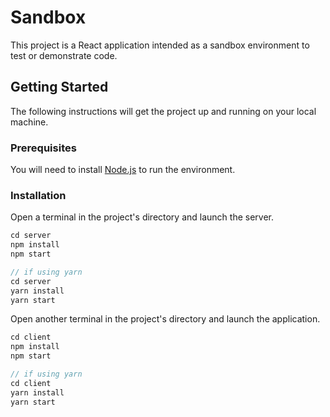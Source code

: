 # Sandbox

This project is a React application intended as a sandbox environment to test or demonstrate code.

## Getting Started

The following instructions will get the project up and running on your local machine.

### Prerequisites

You will need to install [Node.js](https://nodejs.org/en/download/) to run the environment.

### Installation

Open a terminal in the project's directory and launch the server.

```js
cd server
npm install
npm start

// if using yarn
cd server
yarn install
yarn start
```

Open another terminal in the project's directory and launch the application.

```js
cd client
npm install
npm start

// if using yarn
cd client
yarn install
yarn start
```
